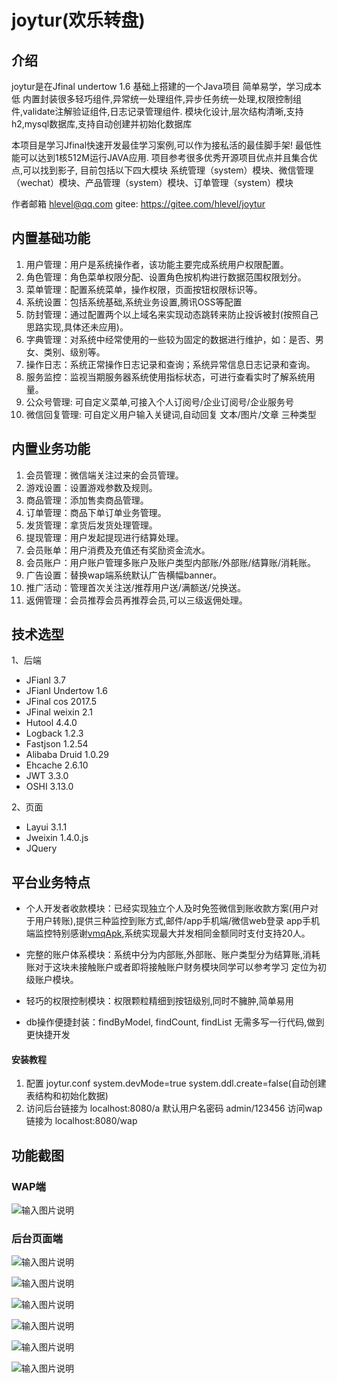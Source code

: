 # joytur(欢乐转盘)  

## 介绍

joytur是在Jfinal undertow 1.6 基础上搭建的一个Java项目 简单易学，学习成本低
内置封装很多轻巧组件,异常统一处理组件,异步任务统一处理,权限控制组件,validate注解验证组件,日志记录管理组件.
模块化设计,层次结构清晰,支持h2,mysql数据库,支持自动创建并初始化数据库

本项目是学习Jfinal快速开发最佳学习案例,可以作为接私活的最佳脚手架! 最低性能可以达到1核512M运行JAVA应用.
项目参考很多优秀开源项目优点并且集合优点,可以找到影子, 目前包括以下四大模块
系统管理（system）模块、微信管理（wechat）模块、产品管理（system）模块、订单管理（system）模块

作者邮箱 hlevel@qq.com  gitee: https://gitee.com/hlevel/joytur

## 内置基础功能

1.	用户管理：用户是系统操作者，该功能主要完成系统用户权限配置。
2.	角色管理：角色菜单权限分配、设置角色按机构进行数据范围权限划分。
3.	菜单管理：配置系统菜单，操作权限，页面按钮权限标识等。
4.	系统设置：包括系统基础,系统业务设置,腾讯OSS等配置
5.	防封管理：通过配置两个以上域名来实现动态跳转来防止投诉被封(按照自己思路实现,具体还未应用)。
6.	字典管理：对系统中经常使用的一些较为固定的数据进行维护，如：是否、男女、类别、级别等。
7.	操作日志：系统正常操作日志记录和查询；系统异常信息日志记录和查询。
8.	服务监控：监视当期服务器系统使用指标状态，可进行查看实时了解系统用量。
9.  公众号管理: 可自定义菜单,可接入个人订阅号/企业订阅号/企业服务号
10. 微信回复管理: 可自定义用户输入关键词,自动回复 文本/图片/文章 三种类型

## 内置业务功能

1.	会员管理：微信端关注过来的会员管理。
2.	游戏设置：设置游戏参数及规则。
3.	商品管理：添加售卖商品管理。
4.	订单管理：商品下单订单业务管理。
5.	发货管理：拿货后发货处理管理。
6.	提现管理：用户发起提现进行结算处理。
7.	会员账单：用户消费及充值还有奖励资金流水。
8.	会员账户：用户账户管理多账户及账户类型内部账/外部账/结算账/消耗账。
9.	广告设置：替换wap端系统默认广告横幅banner。
10.	推广活动：管理首次关注送/推荐用户送/满额送/兑换送。
11.	返佣管理：会员推荐会员再推荐会员,可以三级返佣处理。


## 技术选型

1、后端

* JFianl 3.7   
* JFianl Undertow 1.6
* JFinal cos 2017.5
* JFinal weixin 2.1
* Hutool 4.4.0
* Logback 1.2.3
* Fastjson 1.2.54
* Alibaba Druid 1.0.29
* Ehcache 2.6.10
* JWT 3.3.0
* OSHI 3.13.0

2、页面

* Layui 3.1.1
* Jweixin 1.4.0.js
* JQuery

## 平台业务特点

* 个人开发者收款模块：已经实现独立个人及时免签微信到账收款方案(用户对于用户转账),提供三种监控到账方式,邮件/app手机端/微信web登录
app手机端监控特别感谢[vmqApk](https://github.com/szvone/vmqApk),系统实现最大并发相同金额同时支付支持20人。

* 完整的账户体系模块：系统中分为内部账,外部账、账户类型分为结算账,消耗账对于这块未接触账户或者即将接触账户财务模块同学可以参考学习
定位为初级账户模块。

* 轻巧的权限控制模块：权限颗粒精细到按钮级别,同时不臃肿,简单易用

* db操作便捷封装：findByModel, findCount, findList 无需多写一行代码,做到更快捷开发


#### 安装教程

1. 配置 joytur.conf  system.devMode=true   system.ddl.create=false(自动创建表结构和初始化数据)
2. 访问后台链接为 localhost:8080/a  默认用户名密码 admin/123456    访问wap链接为 localhost:8080/wap

## 功能截图

### WAP端
![输入图片说明](https://gitee.com/hlevel/joytur/raw/master/screenshot/wap_1.png "手机wap端")

### 后台页面端

![输入图片说明](https://gitee.com/hlevel/joytur/raw/master/screenshot/web_1.png "后台app收款监控")

![输入图片说明](https://gitee.com/hlevel/joytur/raw/master/screenshot/web_2.png "公众号菜单配置")

![输入图片说明](https://gitee.com/hlevel/joytur/raw/master/screenshot/web_3.png "系统字典管理")

![输入图片说明](https://gitee.com/hlevel/joytur/raw/master/screenshot/web_4.png "系统资金流水")

![输入图片说明](https://gitee.com/hlevel/joytur/raw/master/screenshot/web_5.png "系统操作日志")

![输入图片说明](https://gitee.com/hlevel/joytur/raw/master/screenshot/web_6.png "服务器监控")
